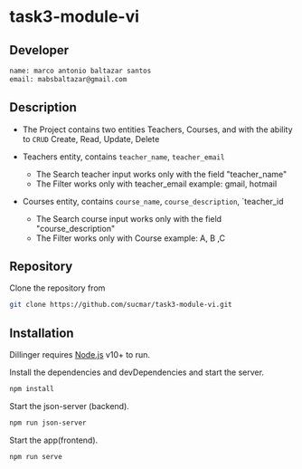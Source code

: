 # task3-module-vi

## Developer
```sh
name: marco antonio baltazar santos
email: mabsbaltazar@gmail.com
```

## Description

* The Project contains two entities Teachers, Courses, and with the ability to `CRUD` Create, Read, Update, Delete
* Teachers entity, contains `teacher_name`, `teacher_email`
    * The Search teacher input works only with the field "teacher_name"
    * The Filter works only with teacher_email example: gmail, hotmail

* Courses entity, contains `course_name`, `course_description`, `teacher_id
    * The Search course input works only with the  field "course_description"
    * The Filter works only with Course example: A, B ,C


## Repository

Clone the repository from

```sh
git clone https://github.com/sucmar/task3-module-vi.git
```

## Installation

Dillinger requires [Node.js](https://nodejs.org/) v10+ to run.

Install the dependencies and devDependencies and start the server.

```sh
npm install
```

Start the json-server (backend).

```sh
npm run json-server
```

Start the app(frontend).

```sh
npm run serve
```